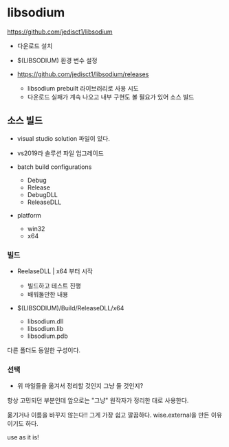 # libsodium 



https://github.com/jedisct1/libsodium

- 다운로드 설치 
- $(LIBSODIUM) 환경 변수 설정 

- https://github.com/jedisct1/libsodium/releases
  - libsodium prebuilt 라이브러리로 사용 시도 
  - 다운로드 실패가 계속 나오고 내부 구현도 볼 필요가 있어 소스 빌드 


## 소스 빌드 

- visual studio solution 파일이 있다. 
- vs2019라 솔루션 파일 업그레이드 


- batch build configurations 
  - Debug 
  - Release
  - DebugDLL
  - ReleaseDLL 

- platform 
  - win32 
  - x64

### 빌드 

- ReelaseDLL | x64 부터 시작 
  - 빌드하고 테스트 진행 
  - 배워둘만한 내용 

- $(LIBSODIUM)/Build/ReleaseDLL/x64
  - libsodium.dll 
  - libsodium.lib 
  - libsodium.pdb 

다른 폴더도 동일한 구성이다. 

### 선택 

- 위 파일들을 옮겨서 정리할 것인지 그냥 둘 것인지? 

항상 고민되던 부분인데 앞으로는 "그냥" 원작자가 정리한 대로 사용한다. 

옮기거나 이름을 바꾸지 않는다!! 그게 가장 쉽고 깔끔하다. wise.external을 만든 이유이기도 하다. 

use as it is!










